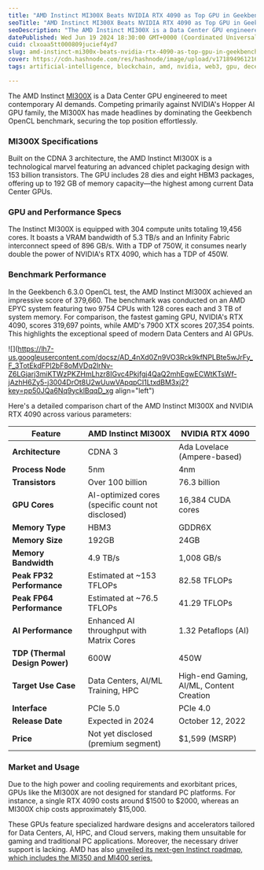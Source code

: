 ```yaml
---
title: "AMD Instinct MI300X Beats NVIDIA RTX 4090 as Top GPU in Geekbench OpenCL Benchmark"
seoTitle: "AMD Instinct MI300X Beats NVIDIA RTX 4090 as Top GPU in Geekbench"
seoDescription: "The AMD Instinct MI300X is a Data Center GPU engineered to meet contemporary AI demands. Competing primarily against NVIDIA's Hopper AI GPU family"
datePublished: Wed Jun 19 2024 18:30:00 GMT+0000 (Coordinated Universal Time)
cuid: clxoaa5tt000809jucief4yd7
slug: amd-instinct-mi300x-beats-nvidia-rtx-4090-as-top-gpu-in-geekbench-opencl-benchmark
cover: https://cdn.hashnode.com/res/hashnode/image/upload/v1718949612160/ddf07429-633f-463e-ba24-723d73c44265.png
tags: artificial-intelligence, blockchain, amd, nvidia, web3, gpu, decentralization, spheron, gpu-nvidia-amd

---
```


The AMD Instinct [MI300X](https://wccftech.com/amd-launches-instinct-mi300x-ai-gpu-accelerator-up-to-60-percent-faster-nvidia-h100/) is a Data Center GPU engineered to meet contemporary AI demands. Competing primarily against NVIDIA's Hopper AI GPU family, the MI300X has made headlines by dominating the Geekbench OpenCL benchmark, securing the top position effortlessly.

### MI300X Specifications

Built on the CDNA 3 architecture, the AMD Instinct MI300X is a technological marvel featuring an advanced chiplet packaging design with 153 billion transistors. The GPU includes 28 dies and eight HBM3 packages, offering up to 192 GB of memory capacity—the highest among current Data Center GPUs.

### GPU and Performance Specs

The Instinct MI300X is equipped with 304 compute units totaling 19,456 cores. It boasts a VRAM bandwidth of 5.3 TB/s and an Infinity Fabric interconnect speed of 896 GB/s. With a TDP of 750W, it consumes nearly double the power of NVIDIA's RTX 4090, which has a TDP of 450W.

### Benchmark Performance

In the Geekbench 6.3.0 OpenCL test, the AMD Instinct MI300X achieved an impressive score of 379,660. The benchmark was conducted on an AMD EPYC system featuring two 9754 CPUs with 128 cores each and 3 TB of system memory. For comparison, the fastest gaming GPU, NVIDIA's RTX 4090, scores 319,697 points, while AMD's 7900 XTX scores 207,354 points. This highlights the exceptional speed of modern Data Centers and AI GPUs.

![](https://lh7-us.googleusercontent.com/docsz/AD_4nXd0Zn9VO3Rck9kfNPLBte5wJrFy_F_3TotEkdFPl2bF8oMVDq2lrNv-Z6LGjarj3miKTWzPKZHmLhzr8IGvc4Pkjfgj4QaQ2mhEgwECWtKTsWf-jAzhH6Zy5-j3004DrOt8U2wUuwVApqpCI1LtxdBM3xj2?key=pp50JQa6Nq9ycklBqqD_xg align="left")

Here's a detailed comparison chart of the AMD Instinct MI300X and NVIDIA RTX 4090 across various parameters:

| Feature | AMD Instinct MI300X | NVIDIA RTX 4090 |
| --- | --- | --- |
| **Architecture** | CDNA 3 | Ada Lovelace (Ampere-based) |
| **Process Node** | 5nm | 4nm |
| **Transistors** | Over 100 billion | 76.3 billion |
| **GPU Cores** | AI-optimized cores (specific count not disclosed) | 16,384 CUDA cores |
| **Memory Type** | HBM3 | GDDR6X |
| **Memory Size** | 192GB | 24GB |
| **Memory Bandwidth** | 4.9 TB/s | 1,008 GB/s |
| **Peak FP32 Performance** | Estimated at ~153 TFLOPs | 82.58 TFLOPs |
| **Peak FP64 Performance** | Estimated at ~76.5 TFLOPs | 41.29 TFLOPs |
| **AI Performance** | Enhanced AI throughput with Matrix Cores | 1.32 Petaflops (AI) |
| **TDP (Thermal Design Power)** | 600W | 450W |
| **Target Use Case** | Data Centers, AI/ML Training, HPC | High-end Gaming, AI/ML, Content Creation |
| **Interface** | PCIe 5.0 | PCIe 4.0 |
| **Release Date** | Expected in 2024 | October 12, 2022 |
| **Price** | Not yet disclosed (premium segment) | $1,599 (MSRP) |

### Market and Usage

Due to the high power and cooling requirements and exorbitant prices, GPUs like the MI300X are not designed for standard PC platforms. For instance, a single RTX 4090 costs around $1500 to $2000, whereas an MI300X chip costs approximately $15,000.

These GPUs feature specialized hardware designs and accelerators tailored for Data Centers, AI, HPC, and Cloud servers, making them unsuitable for gaming and traditional PC applications. Moreover, the necessary driver support is lacking. AMD has also [unveiled its next-gen Instinct roadmap, which includes the MI350 and MI400 series.](https://wccftech.com/amd-instinct-ai-accelerator-lineup-mi325x-refresh-q4-3nm-mi350-cdna-4-2025-cdna-mi400-cdna-next-2026)
